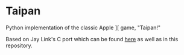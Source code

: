 # Taipan
Python implementation of the classic Apple ][ game, "Taipan!"

Based on Jay Link's C port which can be found [here](http://ibiblio.org/pub/linux/games/textrpg/taipan-0.9.targ.gz) as well as in this repository.
